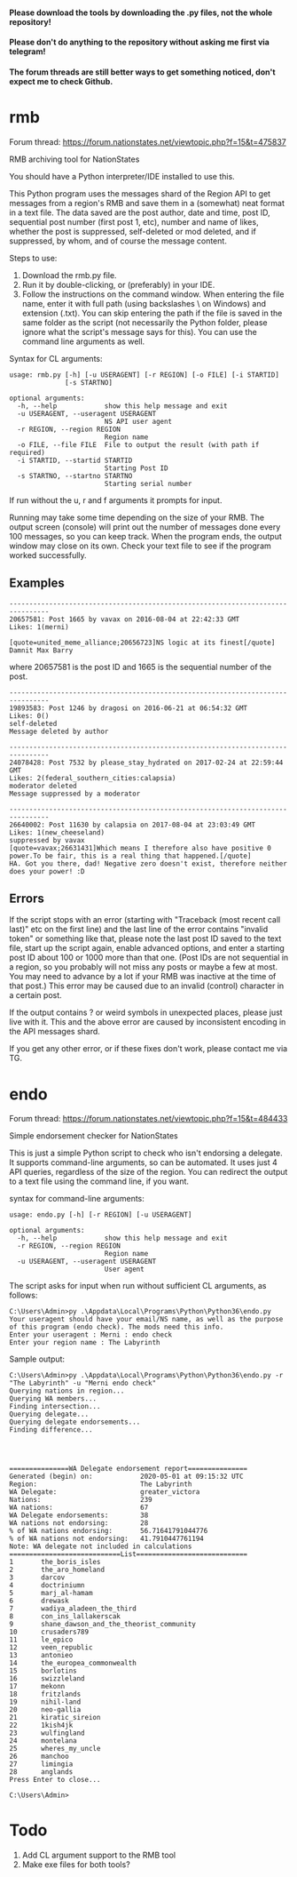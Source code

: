 #### Please download the tools by downloading the .py files, not the whole repository!
#### Please don't do anything to the repository without asking me first via telegram!
#### The forum threads are still better ways to get something noticed, don't expect me to check Github.

# rmb
Forum thread: https://forum.nationstates.net/viewtopic.php?f=15&t=475837

RMB archiving tool for NationStates

You should have a Python interpreter/IDE installed to use this.

This Python program uses the messages shard of the Region API to get messages from a region's RMB and save them in a (somewhat) neat format in a text file. The data saved are the post author, date and time, post ID, sequential post number (first post 1, etc), number and name of likes, whether the post is suppressed, self-deleted or mod deleted, and if suppressed, by whom, and of course the message content.

Steps to use:
1. Download the rmb.py file.
2. Run it by double-clicking, or (preferably) in your IDE.
3. Follow the instructions on the command window. When entering the file name, enter it with full path (using backslashes \ on Windows) and extension (.txt). You can skip entering the path if the file is saved in the same folder as the script (not necessarily the Python folder, please ignore what the script's message says for this). You can use the command line arguments as well.

Syntax for CL arguments:
```
usage: rmb.py [-h] [-u USERAGENT] [-r REGION] [-o FILE] [-i STARTID]
              [-s STARTNO]

optional arguments:
  -h, --help            show this help message and exit
  -u USERAGENT, --useragent USERAGENT
                        NS API user agent
  -r REGION, --region REGION
                        Region name
  -o FILE, --file FILE  File to output the result (with path if required)
  -i STARTID, --startid STARTID
                        Starting Post ID
  -s STARTNO, --startno STARTNO
                        Starting serial number
```
If run without the u, r and f arguments it prompts for input.

Running may take some time depending on the size of your RMB. The output screen (console) will print out the number of messages done every 100 messages, so you can keep track. When the program ends, the output window may close on its own. Check your text file to see if the program worked successfully.

## Examples
```
--------------------------------------------------------------------------------
20657581: Post 1665 by vavax on 2016-08-04 at 22:42:33 GMT
Likes: 1(merni)

[quote=united_meme_alliance;20656723]NS logic at its finest[/quote]
Damnit Max Barry
```
where 20657581 is the post ID and 1665 is the sequential number of the post.
```
--------------------------------------------------------------------------------
19893583: Post 1246 by dragosi on 2016-06-21 at 06:54:32 GMT
Likes: 0()
self-deleted
Message deleted by author
```
```
--------------------------------------------------------------------------------
24078428: Post 7532 by please_stay_hydrated on 2017-02-24 at 22:59:44 GMT
Likes: 2(federal_southern_cities:calapsia)
moderator deleted
Message suppressed by a moderator
```
```
--------------------------------------------------------------------------------
26640002: Post 11630 by calapsia on 2017-08-04 at 23:03:49 GMT
Likes: 1(new_cheeseland)
suppressed by vavax
[quote=vavax;26631431]Which means I therefore also have positive 0 power.To be fair, this is a real thing that happened.[/quote]
HA. Got you there, dad! Negative zero doesn't exist, therefore neither does your power! :D
```

## Errors
If the script stops with an error (starting with "Traceback (most recent call last)" etc on the first line) and the last line of the error contains "invalid token" or something like that, please note the last post ID saved to the text file, start up the script again, enable advanced options, and enter a starting post ID about 100 or 1000 more than that one. (Post IDs are not sequential in a region, so you probably will not miss any posts or maybe a few at most. You may need to advance by a lot if your RMB was inactive at the time of that post.) This error may be caused due to an invalid (control) character in a certain post.

If the output contains ? or weird symbols in unexpected places, please just live with it. This and the above error are caused by inconsistent encoding in the API messages shard.

If you get any other error, or if these fixes don't work, please contact me via TG.


# endo
Forum thread: https://forum.nationstates.net/viewtopic.php?f=15&t=484433

Simple endorsement checker for NationStates

This is just a simple Python script to check who isn't endorsing a delegate. It supports command-line arguments, so can be automated. It uses just 4 API queries, regardless of the size of the region. You can redirect the output to a text file using the command line, if you want.

syntax for command-line arguments:

    usage: endo.py [-h] [-r REGION] [-u USERAGENT]
    
    optional arguments:
      -h, --help            show this help message and exit
      -r REGION, --region REGION
                            Region name
      -u USERAGENT, --useragent USERAGENT
                            User agent

The script asks for input when run without sufficient CL arguments, as follows:
```
C:\Users\Admin>py .\Appdata\Local\Programs\Python\Python36\endo.py
Your useragent should have your email/NS name, as well as the purpose of this program (endo check). The mods need this info.
Enter your useragent : Merni : endo check
Enter your region name : The Labyrinth
```
Sample output:
```
C:\Users\Admin>py .\Appdata\Local\Programs\Python\Python36\endo.py -r "The Labyrinth" -u "Merni endo check"
Querying nations in region...
Querying WA members...
Finding intersection...
Querying delegate...
Querying delegate endorsements...
Finding difference...




===============WA Delegate endorsement report===============
Generated (begin) on:            2020-05-01 at 09:15:32 UTC
Region:                          The Labyrinth
WA Delegate:                     greater_victora
Nations:                         239
WA nations:                      67
WA Delegate endorsements:        38
WA nations not endorsing:        28
% of WA nations endorsing:       56.71641791044776
% of WA nations not endorsing:   41.7910447761194
Note: WA delegate not included in calculations
============================List============================
1       the_boris_isles
2       the_aro_homeland
3       darcov
4       doctriniumn
5       marj_al-hamam
6       drewask
7       wadiya_aladeen_the_third
8       con_ins_lallakerscak
9       shane_dawson_and_the_theorist_community
10      crusaders789
11      le_epico
12      veen_republic
13      antonieo
14      the_europea_commonwealth
15      borlotins
16      swizzleland
17      mekonn
18      fritzlands
19      nihil-land
20      neo-gallia
21      kiratic_sireion
22      1kish4jk
23      wulfingland
24      montelana
25      wheres_my_uncle
26      manchoo
27      limingia
28      anglands
Press Enter to close...

C:\Users\Admin>
```
# Todo
1. Add CL argument support to the RMB tool
2. Make exe files for both tools?
